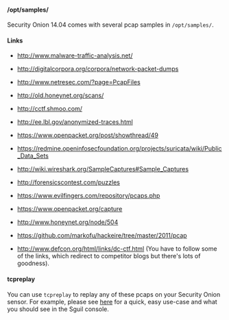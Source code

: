 #### /opt/samples/ ####

Security Onion 14.04 comes with several pcap samples in `/opt/samples/`.

#### Links ####

  * http://www.malware-traffic-analysis.net/

  * http://digitalcorpora.org/corpora/network-packet-dumps

  * http://www.netresec.com/?page=PcapFiles

  * http://old.honeynet.org/scans/

  * http://cctf.shmoo.com/

  * http://ee.lbl.gov/anonymized-traces.html

  * https://www.openpacket.org/post/showthread/49

  * https://redmine.openinfosecfoundation.org/projects/suricata/wiki/Public_Data_Sets

  * http://wiki.wireshark.org/SampleCaptures#Sample_Captures

  * http://forensicscontest.com/puzzles

  * https://www.evilfingers.com/repository/pcaps.php

  * https://www.openpacket.org/capture

  * http://www.honeynet.org/node/504

  * https://github.com/markofu/hackeire/tree/master/2011/pcap

  * http://www.defcon.org/html/links/dc-ctf.html  (You have to follow some of the links, which redirect to competitor blogs but there's lots of goodness).

#### tcpreplay ####
You can use `tcpreplay` to replay any of these pcaps on your Security Onion sensor.  For example, please see
[here](http://blog.securityonion.net/2011/01/introduction-to-sguil-and-squert-part-3.html) for a quick, easy use-case and what you should see in the Sguil console.